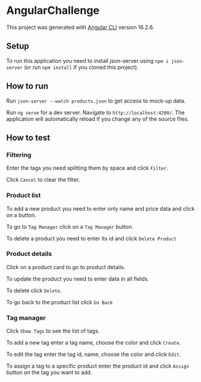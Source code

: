 # AngularChallenge

This project was generated with [Angular CLI](https://github.com/angular/angular-cli) version 16.2.6.

## Setup

To run this application you need to install json-server using `npm i json-server` (or run `npm install` if you cloned this project).

## How to run

Run `json-server --watch products.json` to get access to mock-up data.

Run `ng serve` for a dev server. Navigate to `http://localhost:4200/`. The application will automatically reload if you change any of the source files.

## How to test

### Filtering

Enter the tags you need splitting them by space and click `Filter`.

Click `Cancel` to clear the filter.

### Product list

To add a new product you need to enter only name and price data and click on a button.

To go to `Tag Manager` click on a `Tag Manager` button.

To delete a product you need to enter its id and click `Delete Product`

### Product details

Click on a product card to go to product details.

To update the product you need to enter data in all fields.

To delete click `Delete`.

To go back to the product list click `Go Back`

### Tag manager

Click `Show Tags` to see the list of tags.

To add a new tag enter a tag name, choose the color and click `Create`.

To edit the tag enter the tag id, name, choose the color and click `Edit`.

To assign a tag to a specific product enter the product id and click `Assign` button on the tag you want to add.
